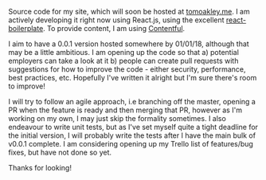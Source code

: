 Source code for my site, which will soon be hosted at [tomoakley.me](http://tomoakley.me). I am actively developing it right now using React.js, using the excellent [react-boilerplate](https://github.com/react-boilerplate/react-boilerplate). To provide content, I am using [Contentful](https://contentful.com).

I aim to have a 0.0.1 version hosted somewhere by 01/01/18, although that may be a little ambitious. I am opening up the code so that a) potential employers can take a look at it b) people can create pull requests with suggestions for how to improve the code - either security, performance, best practices, etc. Hopefully I've written it alright but I'm sure there's room to improve!

I will try to follow an agile approach, i.e branching off the master, opening a PR when the feature is ready and then merging that PR, however as I'm working on my own, I may just skip the formality sometimes. I also endeavour to write unit tests, but as I've set myself quite a tight deadline for the initial version, I will probably write the tests after I have the main bulk of v0.0.1 complete. I am considering opening up my Trello list of features/bug fixes, but have not done so yet.

Thanks for looking!